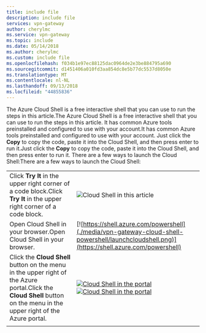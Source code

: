 ```yaml
---
title: include file
description: include file
services: vpn-gateway
author: cherylmc
ms.service: vpn-gateway
ms.topic: include
ms.date: 05/14/2018
ms.author: cherylmc
ms.custom: include file
ms.openlocfilehash: f034b1e97ec88125dac0964de2e3be884795a690
ms.sourcegitcommit: d1451406a010fd3aa854dc8e5b77dc5537d8050e
ms.translationtype: MT
ms.contentlocale: nl-NL
ms.lasthandoff: 09/13/2018
ms.locfileid: "44855836"
---
```

<span data-ttu-id="2ca37-103">The Azure Cloud Shell is a free interactive shell that you can use to run the steps in this article.</span><span class="sxs-lookup"><span data-stu-id="2ca37-103">The Azure Cloud Shell is a free interactive shell that you can use to run the steps in this article.</span></span> <span data-ttu-id="2ca37-104">It has common Azure tools preinstalled and configured to use with your account.</span><span class="sxs-lookup"><span data-stu-id="2ca37-104">It has common Azure tools preinstalled and configured to use with your account.</span></span> <span data-ttu-id="2ca37-105">Just click the **Copy** to copy the code, paste it into the Cloud Shell, and then press enter to run it.</span><span class="sxs-lookup"><span data-stu-id="2ca37-105">Just click the **Copy** to copy the code, paste it into the Cloud Shell, and then press enter to run it.</span></span> <span data-ttu-id="2ca37-106">There are a few ways to launch the Cloud Shell:</span><span class="sxs-lookup"><span data-stu-id="2ca37-106">There are a few ways to launch the Cloud Shell:</span></span>

|  |   |
|-----------------------------------------------|---|
| <span data-ttu-id="2ca37-107">Click **Try It** in the upper right corner of a code block.</span><span class="sxs-lookup"><span data-stu-id="2ca37-107">Click **Try It** in the upper right corner of a code block.</span></span> | ![Cloud Shell in this article](./media/vpn-gateway-cloud-shell-powershell/cloud-shell-powershell-try-it.png) |
| <span data-ttu-id="2ca37-109">Open Cloud Shell in your browser.</span><span class="sxs-lookup"><span data-stu-id="2ca37-109">Open Cloud Shell in your browser.</span></span> | [![https://shell.azure.com/powershell](./media/vpn-gateway-cloud-shell-powershell/launchcloudshell.png)](https://shell.azure.com/powershell) |
| <span data-ttu-id="2ca37-110">Click the **Cloud Shell** button on the menu in the upper right of the Azure portal.</span><span class="sxs-lookup"><span data-stu-id="2ca37-110">Click the **Cloud Shell** button on the menu in the upper right of the Azure portal.</span></span> | <span data-ttu-id="2ca37-111">[![Cloud Shell in the portal](./media/vpn-gateway-cloud-shell-powershell/cloud-shell-menu.png)](https://portal.azure.com)</span><span class="sxs-lookup"><span data-stu-id="2ca37-111">[![Cloud Shell in the portal](./media/vpn-gateway-cloud-shell-powershell/cloud-shell-menu.png)](https://portal.azure.com)</span></span> |
|  |  |
